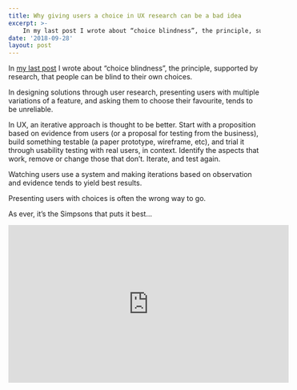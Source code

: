 ```yaml
---
title: Why giving users a choice in UX research can be a bad idea
excerpt: >- 
    In my last post I wrote about “choice blindness”, the principle, supported by research...
date: '2018-09-28'
layout: post
---
```


In [my last post](/posts/ux-and-the-death-of-it-seemed-like-a-good-idea-at-the-time/) I wrote about “choice blindness”, the principle, supported by research, that people can be blind to their own choices.
 
In designing solutions through user research, presenting users with multiple variations of a feature, and asking them to choose their favourite, tends to be unreliable.

In UX, an iterative approach is thought to be better. Start with a proposition based on evidence from users (or a proposal for testing from the business), build something testable (a paper prototype, wireframe, etc), and trial it through usability testing with real users, in context. Identify the aspects that work, remove or change those that don’t. Iterate, and test again.

Watching users use a system and making iterations based on observation and evidence tends to yield best results.

Presenting users with choices is often the wrong way to go.

As ever, it’s the Simpsons that puts it best…

<iframe src="https://www.youtube.com/embed/Oqk_fN0NRgg" width="560" height="315" frameborder="0" allowfullscreen="allowfullscreen"></iframe>
